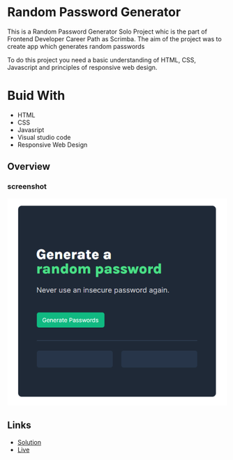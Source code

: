 # Random Password Generator
This is a Random Password Generator Solo Project whic is the part of Frontend Developer Career Path as Scrimba. The aim of the project was to create app which generates random passwords

To do this project you need a basic understanding of HTML, CSS, Javascript and principles of responsive web design.

# Buid With
- HTML
- CSS
- Javasript
- Visual studio code
- Responsive Web Design

## Overview

### screenshot
![](screenshot.png)

## Links
- [Solution](https://github.com/Dachi-Papashvili88/random-password-generator)
- [Live](https://dachi-papashvili88.github.io/random-password-generator/)



